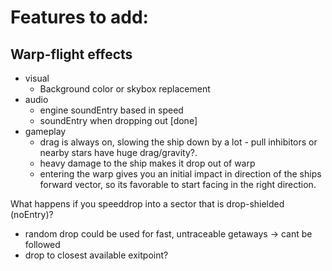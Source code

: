 # Features to add:
## Warp-flight effects

- visual
	- Background color or skybox replacement
- audio
	- engine soundEntry based in speed
	- soundEntry when dropping out [done]
- gameplay
	- drag is always on, slowing the ship down by a lot - pull inhibitors or nearby stars have huge drag/gravity?.
	- heavy damage to the ship makes it drop out of warp
	- entering the warp gives you an initial impact in direction of the ships forward vector, so its favorable to start facing in the right direction.


What happens if you speeddrop into a sector that is drop-shielded (noEntry)?
- random drop could be used for fast, untraceable getaways -> cant be followed
- drop to closest available exitpoint?
